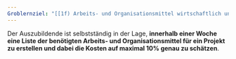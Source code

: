 ```yaml
---
Groblernziel: "[[1f) Arbeits- und Organisationsmittel wirtschaftlich und ökologisch unter Berücksichtigung der vorhandenen Ressourcen und der Budgetvorgaben einsetzen]]"
---
```

Der Auszubildende ist selbstständig in der Lage, **innerhalb einer Woche eine Liste der benötigten Arbeits- und Organisationsmittel für ein Projekt zu erstellen und dabei die Kosten auf maximal 10% genau zu schätzen**.